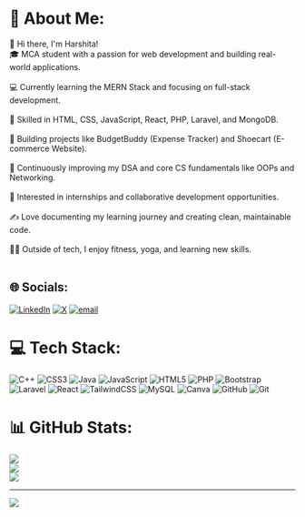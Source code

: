 # 💫 About Me:
👋 Hi there, I'm Harshita!<br>🎓 MCA student with a passion for web development and building real-world applications.<br><br>💻 Currently learning the MERN Stack and focusing on full-stack development.<br><br>🔧 Skilled in HTML, CSS, JavaScript, React, PHP, Laravel, and MongoDB.<br><br>📁 Building projects like BudgetBuddy (Expense Tracker) and Shoecart (E-commerce Website).<br><br>🌱 Continuously improving my DSA and core CS fundamentals like OOPs and Networking.<br><br>🚀 Interested in internships and collaborative development opportunities.<br><br>✍️ Love documenting my learning journey and creating clean, maintainable code.<br><br>🧘‍♀️ Outside of tech, I enjoy fitness, yoga, and learning new skills.<br><br>


## 🌐 Socials:
[![LinkedIn](https://img.shields.io/badge/LinkedIn-%230077B5.svg?logo=linkedin&logoColor=white)]([https://linkedin.com/in/linkedin.com/in/harshita-khandelwal-1410a41bb](https://www.linkedin.com/in/harshita-khandelwal-1410a41bb/overlay/contact-info/)) [![X](https://img.shields.io/badge/X-black.svg?logo=X&logoColor=white)](https://x.com/@Harshita_kh_25) [![email](https://img.shields.io/badge/Email-D14836?logo=gmail&logoColor=white)](mailto:harshitakhandelwal2502@gmail.com) 

# 💻 Tech Stack:
![C++](https://img.shields.io/badge/c++-%2300599C.svg?style=for-the-badge&logo=c%2B%2B&logoColor=white) ![CSS3](https://img.shields.io/badge/css3-%231572B6.svg?style=for-the-badge&logo=css3&logoColor=white) ![Java](https://img.shields.io/badge/java-%23ED8B00.svg?style=for-the-badge&logo=openjdk&logoColor=white) ![JavaScript](https://img.shields.io/badge/javascript-%23323330.svg?style=for-the-badge&logo=javascript&logoColor=%23F7DF1E) ![HTML5](https://img.shields.io/badge/html5-%23E34F26.svg?style=for-the-badge&logo=html5&logoColor=white) ![PHP](https://img.shields.io/badge/php-%23777BB4.svg?style=for-the-badge&logo=php&logoColor=white) ![Bootstrap](https://img.shields.io/badge/bootstrap-%238511FA.svg?style=for-the-badge&logo=bootstrap&logoColor=white) ![Laravel](https://img.shields.io/badge/laravel-%23FF2D20.svg?style=for-the-badge&logo=laravel&logoColor=white) ![React](https://img.shields.io/badge/react-%2320232a.svg?style=for-the-badge&logo=react&logoColor=%2361DAFB) ![TailwindCSS](https://img.shields.io/badge/tailwindcss-%2338B2AC.svg?style=for-the-badge&logo=tailwind-css&logoColor=white) ![MySQL](https://img.shields.io/badge/mysql-4479A1.svg?style=for-the-badge&logo=mysql&logoColor=white) ![Canva](https://img.shields.io/badge/Canva-%2300C4CC.svg?style=for-the-badge&logo=Canva&logoColor=white) ![GitHub](https://img.shields.io/badge/github-%23121011.svg?style=for-the-badge&logo=github&logoColor=white) ![Git](https://img.shields.io/badge/git-%23F05033.svg?style=for-the-badge&logo=git&logoColor=white)
# 📊 GitHub Stats:
![](https://github-readme-stats.vercel.app/api?username=harshita-kh-25&theme=dark&hide_border=false&include_all_commits=false&count_private=false)<br/>
![](https://nirzak-streak-stats.vercel.app/?user=harshita-kh-25&theme=dark&hide_border=false)<br/>
![](https://github-readme-stats.vercel.app/api/top-langs/?username=harshita-kh-25&theme=dark&hide_border=false&include_all_commits=false&count_private=false&layout=compact)

---
[![](https://visitcount.itsvg.in/api?id=harshita-kh-25&icon=0&color=0)](https://visitcount.itsvg.in)

<!-- Proudly created with GPRM ( https://gprm.itsvg.in ) -->
